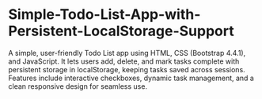 # Simple-Todo-List-App-with-Persistent-LocalStorage-Support
A simple, user-friendly Todo List app using HTML, CSS (Bootstrap 4.4.1), and JavaScript. It lets users add, delete, and mark tasks complete with persistent storage in localStorage, keeping tasks saved across sessions. Features include interactive checkboxes, dynamic task management, and a clean responsive design for seamless use.
